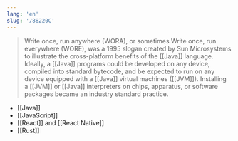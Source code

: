 ```yaml
---
lang: 'en'
slug: '/88220C'
---
```


> Write once, run anywhere (WORA), or sometimes Write once, run everywhere (WORE), was a 1995 slogan created by Sun Microsystems to illustrate the cross-platform benefits of the [[Java]] language. Ideally, a [[Java]] programs could be developed on any device, compiled into standard bytecode, and be expected to run on any device equipped with a [[Java]] virtual machines ([[JVM]]). Installing a [[JVM]] or [[Java]] interpreters on chips, apparatus, or software packages became an industry standard practice.

- [[Java]]
- [[JavaScript]]
- [[React]] and [[React Native]]
- [[Rust]]
